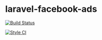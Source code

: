# laravel-facebook-ads

[![Build Status](https://travis-ci.org/edbizarro/laravel-facebook-ads.svg?branch=master)](https://travis-ci.org/edbizarro/laravel-facebook-ads)

[![Style CI](https://styleci.io/repos/55666212/shield)](https://styleci.io/repos/55666212/)
